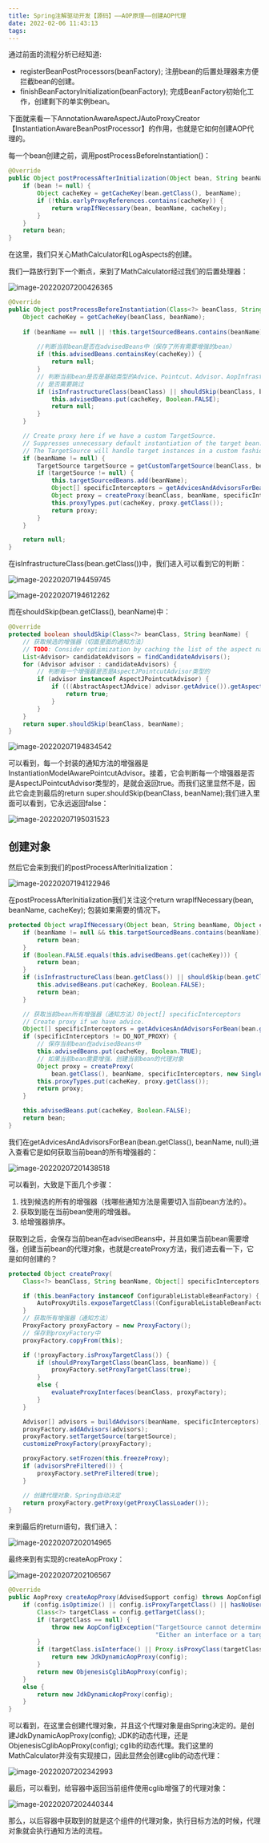 ```yaml
---
title: Spring注解驱动开发【源码】——AOP原理——创建AOP代理
date: 2022-02-06 11:43:13
tags:
---
```


> 
>

通过前面的流程分析已经知道:

- registerBeanPostProcessors(beanFactory); 注册bean的后置处理器来方便拦截bean的创建。
- finishBeanFactoryInitialization(beanFactory); 完成BeanFactory初始化工作，创建剩下的单实例bean。

下面就来看一下AnnotationAwareAspectJAutoProxyCreator【InstantiationAwareBeanPostProcessor】的作用，也就是它如何创建AOP代理的。

每一个bean创建之前，调用postProcessBeforeInstantiation()：

```java
@Override
public Object postProcessAfterInitialization(Object bean, String beanName) throws BeansException {
	if (bean != null) {
		Object cacheKey = getCacheKey(bean.getClass(), beanName);
		if (!this.earlyProxyReferences.contains(cacheKey)) {
			return wrapIfNecessary(bean, beanName, cacheKey);
		}
	}
	return bean;
}
```

在这里，我们只关心MathCalculator和LogAspects的创建。

我们一路放行到下一个断点，来到了MathCalculator经过我们的后置处理器：

![image-20220207200426365](https://gitee.com/pengzong888/imageSource/raw/master/img/2022/2/image-20220207200426365.png)

```java
@Override
public Object postProcessBeforeInstantiation(Class<?> beanClass, String beanName) throws BeansException {
    Object cacheKey = getCacheKey(beanClass, beanName);
    
    if (beanName == null || !this.targetSourcedBeans.contains(beanName)) {
        
    	//判断当前bean是否在advisedBeans中（保存了所有需要增强的bean）
        if (this.advisedBeans.containsKey(cacheKey)) {
            return null;
        }
        // 判断当前bean是否是基础类型的Advice、Pointcut、Advisor、AopInfrastructureBean、或者是否切面（@Aspect）
    	// 是否需要跳过
        if (isInfrastructureClass(beanClass) || shouldSkip(beanClass, beanName)) {
            this.advisedBeans.put(cacheKey, Boolean.FALSE);
            return null;
        }
    }

    // Create proxy here if we have a custom TargetSource.
    // Suppresses unnecessary default instantiation of the target bean:
    // The TargetSource will handle target instances in a custom fashion.
    if (beanName != null) {
        TargetSource targetSource = getCustomTargetSource(beanClass, beanName);
        if (targetSource != null) {
            this.targetSourcedBeans.add(beanName);
            Object[] specificInterceptors = getAdvicesAndAdvisorsForBean(beanClass, beanName, targetSource);
            Object proxy = createProxy(beanClass, beanName, specificInterceptors, targetSource);
            this.proxyTypes.put(cacheKey, proxy.getClass());
            return proxy;
        }
    }

    return null;
}
```

在isInfrastructureClass(bean.getClass())中，我们进入可以看到它的判断：

![image-20220207194459745](https://gitee.com/pengzong888/imageSource/raw/master/img/2022/2/image-20220207194459745.png)

![image-20220207194612262](https://gitee.com/pengzong888/imageSource/raw/master/img/2022/2/image-20220207194612262.png)

而在shouldSkip(bean.getClass(), beanName)中：

```java
@Override
protected boolean shouldSkip(Class<?> beanClass, String beanName) {
    // 获取候选的增强器（切面里面的通知方法）
    // TODO: Consider optimization by caching the list of the aspect names
    List<Advisor> candidateAdvisors = findCandidateAdvisors();
    for (Advisor advisor : candidateAdvisors) {
        // 判断每一个增强器是否是AspectJPointcutAdvisor类型的
        if (advisor instanceof AspectJPointcutAdvisor) {
            if (((AbstractAspectJAdvice) advisor.getAdvice()).getAspectName().equals(beanName)) {
                return true;
            }
        }
    }
    return super.shouldSkip(beanClass, beanName);
}
```

![image-20220207194834542](https://gitee.com/pengzong888/imageSource/raw/master/img/2022/2/image-20220207194834542.png)

可以看到，每一个封装的通知方法的增强器是InstantiationModelAwarePointcutAdvisor。接着，它会判断每一个增强器是否是AspectJPointcutAdvisor类型的，是就会返回true。而我们这里显然不是，因此它会走到最后的return super.shouldSkip(beanClass, beanName);我们进入里面可以看到，它永远返回false：

![image-20220207195031523](https://gitee.com/pengzong888/imageSource/raw/master/img/2022/2/image-20220207195031523.png)

## 创建对象

然后它会来到我们的postProcessAfterInitialization：

![image-20220207194122946](https://gitee.com/pengzong888/imageSource/raw/master/img/2022/2/image-20220207194122946.png)

在postProcessAfterInitialization我们关注这个return wrapIfNecessary(bean, beanName, cacheKey); 包装如果需要的情况下。

```java
protected Object wrapIfNecessary(Object bean, String beanName, Object cacheKey) {
    if (beanName != null && this.targetSourcedBeans.contains(beanName)) {
        return bean;
    }
    if (Boolean.FALSE.equals(this.advisedBeans.get(cacheKey))) {
        return bean;
    }
    if (isInfrastructureClass(bean.getClass()) || shouldSkip(bean.getClass(), beanName)) {
        this.advisedBeans.put(cacheKey, Boolean.FALSE);
        return bean;
    }

    // 获取当前bean所有增强器（通知方法）Object[] specificInterceptors
    // Create proxy if we have advice.
    Object[] specificInterceptors = getAdvicesAndAdvisorsForBean(bean.getClass(), beanName, null);
    if (specificInterceptors != DO_NOT_PROXY) {
        // 保存当前bean在advisedBeans中
        this.advisedBeans.put(cacheKey, Boolean.TRUE);
        // 如果当前bean需要增强，创建当前bean的代理对象
        Object proxy = createProxy(
            bean.getClass(), beanName, specificInterceptors, new SingletonTargetSource(bean));
        this.proxyTypes.put(cacheKey, proxy.getClass());
        return proxy;
    }

    this.advisedBeans.put(cacheKey, Boolean.FALSE);
    return bean;
}
```

我们在getAdvicesAndAdvisorsForBean(bean.getClass(), beanName, null);进入查看它是如何获取当前bean的所有增强器的：

![image-20220207201438518](https://gitee.com/pengzong888/imageSource/raw/master/img/2022/2/image-20220207201438518.png)

可以看到，大致是下面几个步骤：

1. 找到候选的所有的增强器（找哪些通知方法是需要切入当前bean方法的）。
2. 获取到能在当前bean使用的增强器。
3. 给增强器排序。

获取到之后，会保存当前bean在advisedBeans中，并且如果当前bean需要增强，创建当前bean的代理对象，也就是createProxy方法，我们进去看一下，它是如何创建的？

```java
protected Object createProxy(
    Class<?> beanClass, String beanName, Object[] specificInterceptors, TargetSource targetSource) {

    if (this.beanFactory instanceof ConfigurableListableBeanFactory) {
        AutoProxyUtils.exposeTargetClass((ConfigurableListableBeanFactory) this.beanFactory, beanName, beanClass);
    }
    // 获取所有增强器（通知方法）
    ProxyFactory proxyFactory = new ProxyFactory();
    // 保存到proxyFactory中
    proxyFactory.copyFrom(this);

    if (!proxyFactory.isProxyTargetClass()) {
        if (shouldProxyTargetClass(beanClass, beanName)) {
            proxyFactory.setProxyTargetClass(true);
        }
        else {
            evaluateProxyInterfaces(beanClass, proxyFactory);
        }
    }

    Advisor[] advisors = buildAdvisors(beanName, specificInterceptors);
    proxyFactory.addAdvisors(advisors);
    proxyFactory.setTargetSource(targetSource);
    customizeProxyFactory(proxyFactory);

    proxyFactory.setFrozen(this.freezeProxy);
    if (advisorsPreFiltered()) {
        proxyFactory.setPreFiltered(true);
    }

    // 创建代理对象，Spring自动决定
    return proxyFactory.getProxy(getProxyClassLoader());
}
```

来到最后的return语句，我们进入：

![image-20220207202014965](https://gitee.com/pengzong888/imageSource/raw/master/img/2022/2/image-20220207202014965.png)

最终来到有实现的createAopProxy：

![image-20220207202106567](https://gitee.com/pengzong888/imageSource/raw/master/img/2022/2/image-20220207202106567.png)

```java
@Override
public AopProxy createAopProxy(AdvisedSupport config) throws AopConfigException {
    if (config.isOptimize() || config.isProxyTargetClass() || hasNoUserSuppliedProxyInterfaces(config)) {
        Class<?> targetClass = config.getTargetClass();
        if (targetClass == null) {
            throw new AopConfigException("TargetSource cannot determine target class: " +
                                         "Either an interface or a target is required for proxy creation.");
        }
        if (targetClass.isInterface() || Proxy.isProxyClass(targetClass)) {
            return new JdkDynamicAopProxy(config);
        }
        return new ObjenesisCglibAopProxy(config);
    }
    else {
        return new JdkDynamicAopProxy(config);
    }
}
```

可以看到，在这里会创建代理对象，并且这个代理对象是由Spring决定的。是创建JdkDynamicAopProxy(config); JDK的动态代理，还是ObjenesisCglibAopProxy(config); cglib的动态代理。我们这里的MathCalculator并没有实现接口，因此显然会创建cglib的动态代理：

![image-20220207202342993](https://gitee.com/pengzong888/imageSource/raw/master/img/2022/2/image-20220207202342993.png)

最后，可以看到，给容器中返回当前组件使用cglib增强了的代理对象：

![image-20220207202440344](https://gitee.com/pengzong888/imageSource/raw/master/img/2022/2/image-20220207202440344.png)

那么，以后容器中获取到的就是这个组件的代理对象，执行目标方法的时候，代理对象就会执行通知方法的流程。

> 
>





















